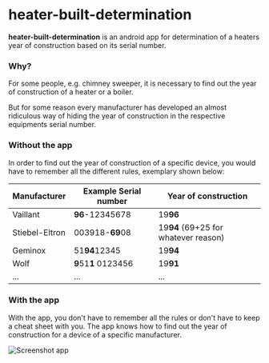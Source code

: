 # heater-built-determination

**heater-built-determination** is an android app for determination of a heaters year of construction based on its serial number.

### Why?

For some people, e.g. chimney sweeper, it is necessary to find out the year of construction of a heater or a boiler. 

But for some reason every manufacturer has developed an almost ridiculous way of hiding the year of construction in the respective equipments serial number.

### Without the app

In order to find out the year of construction of a specific device, you would have to remember all the different rules, exemplary shown below:

Manufacturer  | Example Serial number | Year of construction
------------- | ------------- | -------------
Vaillant      | **96**-12345678   | 19**96**
Stiebel-Eltron  | 003918-**69**08  | 19**94** (69+25 for whatever reason)
Geminox | 51**94**12345 | 19**94**
Wolf | **9**51**1** 0123456 | 19**91**
... | ... |...

### With the app

With the app, you don't have to remember all the rules or don't have to keep a cheat sheet with you.
The app knows how to find out the year of construction for a device of a specific manufacturer.

![Screenshot app](https://dl.dropboxusercontent.com/u/6529185/Screenshots/heater03.png)

